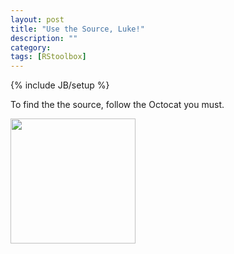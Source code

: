 ```yaml
---
layout: post
title: "Use the Source, Luke!"
description: ""
category:  
tags: [RStoolbox]
---
```

{% include JB/setup %}


To find the the source, follow the Octocat you must. 


<a href="http://github.com/bleutner/RStoolbox"><img src="https://octodex.github.com/images/octobiwan.jpg" height="200px"></a>